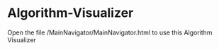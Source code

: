 # Algorithm-Visualizer

Open the file /MainNavigator/MainNavigator.html to use this Algorithm Visualizer